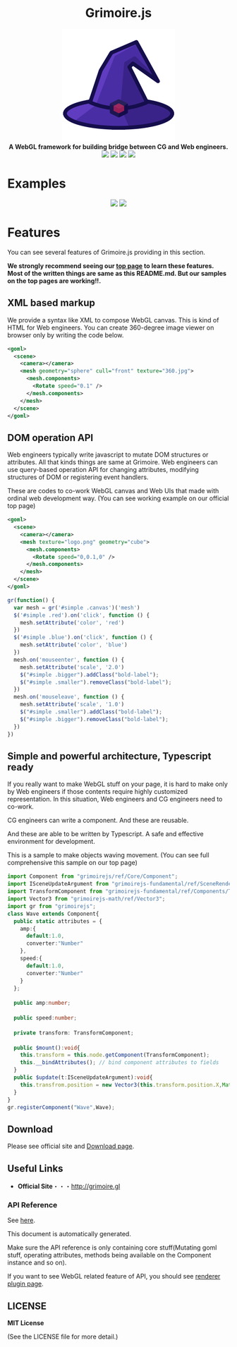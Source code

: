 <h1 align="center">Grimoire.js</h1>
<center><img src="./.github/symbol-logo.png" width="256" /></center>

<center><strong>A WebGL framework for building bridge between CG and Web engineers.</strong></center>

<center>
<a href="https://circleci.com/gh/GrimoireGL/GrimoireJS"><img src="https://circleci.com/gh/GrimoireGL/GrimoireJS.svg?style=svg"/></a>
<a href="https://github.com/GrimoireGL/GrimoireJS/blob/develop/LICENSE"><img src="https://img.shields.io/badge/license-MIT-blue.svg"/></a>
<a href="https://david-dm.org/GrimoireGL/GrimoireJS.svg"><img src="https://david-dm.org/GrimoireGL/GrimoireJS.svg"/></a>
<a href="https://greenkeeper.io/"><img src="https://badges.greenkeeper.io/GrimoireGL/GrimoireJS.svg"/></a>
</center>

# Examples
<center>
<a href="http://sushi.grimoire.gl"><img src="https://i.gyazo.com/ec1045e07300351fa1f964e975f71369.gif"/></a>
<a href="http://jsdo.it/cx20/iKjH"><img height="174" src="https://i.gyazo.com/8dd870e0a2f94e89744f52f3063cdcd2.gif"/></a>
</center>

# Features

You can see several features of Grimoire.js providing in this section.  

**We strongly recommend seeing our [top page](http://grimoire.gl) to learn these features. Most of the written things are same as this README.md. But our samples on the top pages are working!!.**

## XML based markup

We provide a syntax like XML to compose WebGL canvas. This is kind of HTML for Web engineers.
You can create 360-degree image viewer on browser only by writing the code below.

```xml
<goml>
  <scene>
    <camera></camera>
    <mesh geometry="sphere" cull="front" texture="360.jpg">
      <mesh.components>
        <Rotate speed="0.1" />
      </mesh.components>
    </mesh>
  </scene>
</goml>
```

## DOM operation API

Web engineers typically write javascript to mutate DOM structures or attributes. All that kinds things are same at Grimoire. Web engineers can use query-based operation API for changing attributes, modifying structures of DOM or registering event handlers.

These are codes to co-work WebGL canvas and Web UIs that made with ordinal web development way. (You can see working example on our official top page)

```xml
<goml>
  <scene>
    <camera></camera>
    <mesh texture="logo.png" geometry="cube">
      <mesh.components>
        <Rotate speed="0,0.1,0" />
      </mesh.components>
    </mesh>
  </scene>
</goml>
```

```js
gr(function() {
  var mesh = gr('#simple .canvas')('mesh')
  $('#simple .red').on('click', function () {
    mesh.setAttribute('color', 'red')
  })
  $('#simple .blue').on('click', function () {
    mesh.setAttribute('color', 'blue')
  })
  mesh.on('mouseenter', function () {
    mesh.setAttribute('scale', '2.0')
    $("#simple .bigger").addClass("bold-label");
    $("#simple .smaller").removeClass("bold-label");
  })
  mesh.on('mouseleave', function () {
    mesh.setAttribute('scale', '1.0')
    $("#simple .smaller").addClass("bold-label");
    $("#simple .bigger").removeClass("bold-label");
  })
})
```

## Simple and powerful architecture, Typescript ready

If you really want to make WebGL stuff on your page, it is hard to make only by Web engineers if those contents require highly customized representation. In this situation, Web engineers and CG engineers need to co-work.

CG engineers can write a component. And these are reusable.

And these are able to be written by Typescript. A safe and effective environment for development.

This is a sample to make objects waving movement. (You can see full comprehensive this sample on our top page)

```ts
import Component from "grimoirejs/ref/Core/Component";
import ISceneUpdateArgument from "grimoirejs-fundamental/ref/SceneRenderer/ISceneUpdateArgument";
import TransformComponent from "grimoirejs-fundamental/ref/Components/TransformComponent";
import Vector3 from "grimoirejs-math/ref/Vector3";
import gr from "grimoirejs";
class Wave extends Component{
  public static attributes = {
    amp:{
      default:1.0,
      converter:"Number"
    },
    speed:{
      default:1.0,
      converter:"Number"
    }
  };

  public amp:number;

  public speed:number;

  private transform: TransformComponent;

  public $mount():void{
    this.transform = this.node.getComponent(TransformComponent);
    this.__bindAttributes(); // bind component attributes to fields
  }
  public $update(t:ISceneUpdateArgument):void{
    this.transfrom.position = new Vector3(this.transform.position.X,Math.sin(this.speed * t.timer.timeInSecound) * this.amp,this.transform.position.Z);
  }
}
gr.registerComponent("Wave",Wave);
```

## Download

Please see official site and [Download page](https://grimoire.gl/guide/1_essentials/01_installation.html).

## Useful Links

* **Official Site**・・・http://grimoire.gl

### API Reference

See [here](https://api.grimoire.gl/core).

This document is automatically generated. 

<!--DOCUMENT STAMP-->

Make sure the API reference is only containing core stuff(Mutating goml stuff, operating attributes, methods being available on the Component instance and so on).

If you want to see WebGL related feature of API, you should see [renderer plugin page](https://api.grimoire.gl/grimoirejs-fundamental).

## LICENSE

**MIT License**

(See the LICENSE file for more detail.)
